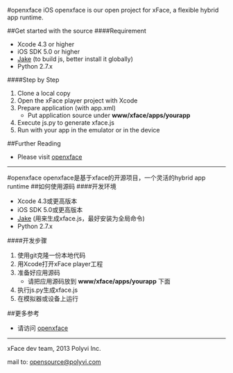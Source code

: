 #openxface iOS
openxface is our open project for xFace, a flexible hybrid app runtime.


##Get started with the source
####Requirement
* Xcode 4.3 or higher
* iOS SDK 5.0 or higher
* [Jake](https://github.com/mde/jake) (to build js, better install it globally)
* Python 2.7.x

####Step by Step
1. Clone a local copy
2. Open the xFace player project with Xcode
3. Prepare application (with app.xml)
	* Put application source under **www/xface/apps/yourapp**
4. Execute js.py to generate xface.js
5. Run with your app in the emulator or in the device

##Further Reading
* Please visit [openxface](http://polyvi.github.io/openxface)

----

#openxface
openxface是基于xface的开源项目，一个灵活的hybrid app runtime
##如何使用源码
####开发环境
* Xcode 4.3或更高版本
* iOS SDK 5.0或更高版本
* [Jake](https://github.com/mde/jake) (用来生成xface.js，最好安装为全局命令)
* Python 2.7.x

####开发步骤
1. 使用git克隆一份本地代码
2. 用Xcode打开xFace player工程
3. 准备好应用源码
	* 请把应用源码放到 **www/xface/apps/yourapp** 下面
4. 执行js.py生成xface.js
5. 在模拟器或设备上运行

##更多参考
* 请访问 [openxface](http://polyvi.github.io/openxface)

---

xFace dev team, 2013 Polyvi Inc.

mail to: opensource@polyvi.com
